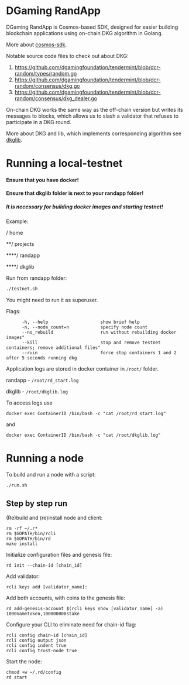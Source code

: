 # DGaming RandApp

DGaming RandApp is Cosmos-based SDK, designed for easier building blockchain 
applications using on-chain DKG algorithm in Golang.


More about [cosmos-sdk](https://github.com/cosmos/cosmos-sdk).


Notable source code files to check out about DKG:

1. https://github.com/dgamingfoundation/tendermint/blob/dcr-random/types/random.go
2. https://github.com/dgamingfoundation/tendermint/blob/dcr-random/consensus/dkg.go
3. https://github.com/dgamingfoundation/tendermint/blob/dcr-random/consensus/dkg_dealer.go


On-chain DKG works the same way as the off-chain version but writes its messages to blocks, 
which allows us to slash a validator that refuses to participate in a DKG round.

More about DKG and lib, which implements corresponding algorithm 
see [dkglib](https://github.com/dgamingfoundation/dkglib).

# Running a local-testnet

#### Ensure that you have docker!
#### Ensure that dkglib folder is next to your randapp folder!
##### It is necessary for building docker images and starting testnet! 

Example:

/ home

**/ projects

****/ randapp

****/ dkglib 
 

Run from randapp folder:
```bash
./testnet.sh
```
You might need to run it as superuser.

Flags:
```
      -h, --help                    show brief help
      -n, --node_count=n            specify node count
      --no_rebuild                  run without rebuilding docker images"
      --kill                        stop and remove testnet containers; remove additional files"
      --ruin                        force stop containers 1 and 2 after 5 seconds running dkg
```

Application logs are stored in docker container in ```/root/``` folder.

randapp - ```/root/rd_start.log```

dkglib - ```/root/dkglib.log```

To access logs use

```
docker exec ContainerID /bin/bash -c "cat /root/rd_start.log"
```

and

```
docker exec ContainerID /bin/bash -c "cat /root/dkglib.log"
```


# Running a node

To build and run a node with a script:

```bash
./run.sh
```

## Step by step run
(Re)build and (re)install node and client:
```
rm -rf ~/.r*
rm $GOPATH/bin/rcli
rm $GOPATH/bin/rd
make install
```

Initialize configuration files and genesis file:
```
rd init --chain-id [chain_id]
```
Add validator:
```
rcli keys add [validator_name]:
```
Add both accounts, with coins to the genesis file:
```
rd add-genesis-account $(rcli keys show [validator_name] -a) 1000nametoken,100000000stake
```
Configure your CLI to eliminate need for chain-id flag:
```
rcli config chain-id [chain_id]
rcli config output json
rcli config indent true
rcli config trust-node true
```
Start the node:
```
chmod +w ~/.rd/config
rd start
```
